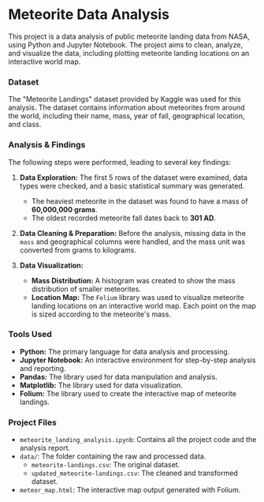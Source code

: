 # Meteorite Data Analysis

This project is a data analysis of public meteorite landing data from NASA, using Python and Jupyter Notebook. The project aims to clean, analyze, and visualize the data, including plotting meteorite landing locations on an interactive world map.

### Dataset
The "Meteorite Landings" dataset provided by Kaggle was used for this analysis. The dataset contains information about meteorites from around the world, including their name, mass, year of fall, geographical location, and class.

### Analysis & Findings

The following steps were performed, leading to several key findings:

1.  **Data Exploration:** The first 5 rows of the dataset were examined, data types were checked, and a basic statistical summary was generated.
    * The heaviest meteorite in the dataset was found to have a mass of **60,000,000 grams**.
    * The oldest recorded meteorite fall dates back to **301 AD**.

2.  **Data Cleaning & Preparation:** Before the analysis, missing data in the `mass` and geographical columns were handled, and the mass unit was converted from grams to kilograms.

3.  **Data Visualization:**
    * **Mass Distribution:** A histogram was created to show the mass distribution of smaller meteorites.
    * **Location Map:** The `Folium` library was used to visualize meteorite landing locations on an interactive world map. Each point on the map is sized according to the meteorite's mass.

### Tools Used
* **Python:** The primary language for data analysis and processing.
* **Jupyter Notebook:** An interactive environment for step-by-step analysis and reporting.
* **Pandas:** The library used for data manipulation and analysis.
* **Matplotlib:** The library used for data visualization.
* **Folium:** The library used to create the interactive map of meteorite landings.

### Project Files
* `meteorite_landing_analysis.ipynb`: Contains all the project code and the analysis report.
* `data/`: The folder containing the raw and processed data.
    * `meteorite-landings.csv`: The original dataset.
    * `updated_meteorite-landings.csv`: The cleaned and transformed dataset.
* `meteor_map.html`: The interactive map output generated with Folium.
